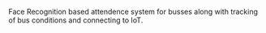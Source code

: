 Face Recognition based attendence system for busses along with tracking of bus conditions and connecting to IoT.
